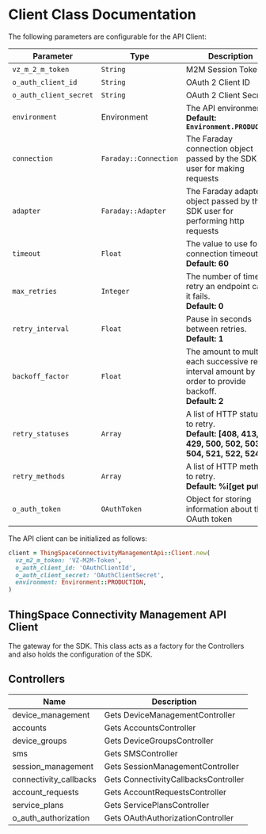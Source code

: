 
# Client Class Documentation

The following parameters are configurable for the API Client:

| Parameter | Type | Description |
|  --- | --- | --- |
| `vz_m_2_m_token` | `String` | M2M Session Token |
| `o_auth_client_id` | `String` | OAuth 2 Client ID |
| `o_auth_client_secret` | `String` | OAuth 2 Client Secret |
| `environment` | Environment | The API environment. <br> **Default: `Environment.PRODUCTION`** |
| `connection` | `Faraday::Connection` | The Faraday connection object passed by the SDK user for making requests |
| `adapter` | `Faraday::Adapter` | The Faraday adapter object passed by the SDK user for performing http requests |
| `timeout` | `Float` | The value to use for connection timeout. <br> **Default: 60** |
| `max_retries` | `Integer` | The number of times to retry an endpoint call if it fails. <br> **Default: 0** |
| `retry_interval` | `Float` | Pause in seconds between retries. <br> **Default: 1** |
| `backoff_factor` | `Float` | The amount to multiply each successive retry's interval amount by in order to provide backoff. <br> **Default: 2** |
| `retry_statuses` | `Array` | A list of HTTP statuses to retry. <br> **Default: [408, 413, 429, 500, 502, 503, 504, 521, 522, 524]** |
| `retry_methods` | `Array` | A list of HTTP methods to retry. <br> **Default: %i[get put]** |
| `o_auth_token` | `OAuthToken` | Object for storing information about the OAuth token |

The API client can be initialized as follows:

```ruby
client = ThingSpaceConnectivityManagementApi::Client.new(
  vz_m2_m_token: 'VZ-M2M-Token',
  o_auth_client_id: 'OAuthClientId',
  o_auth_client_secret: 'OAuthClientSecret',
  environment: Environment::PRODUCTION,
)
```

## ThingSpace Connectivity Management API Client

The gateway for the SDK. This class acts as a factory for the Controllers and also holds the configuration of the SDK.

## Controllers

| Name | Description |
|  --- | --- |
| device_management | Gets DeviceManagementController |
| accounts | Gets AccountsController |
| device_groups | Gets DeviceGroupsController |
| sms | Gets SMSController |
| session_management | Gets SessionManagementController |
| connectivity_callbacks | Gets ConnectivityCallbacksController |
| account_requests | Gets AccountRequestsController |
| service_plans | Gets ServicePlansController |
| o_auth_authorization | Gets OAuthAuthorizationController |

